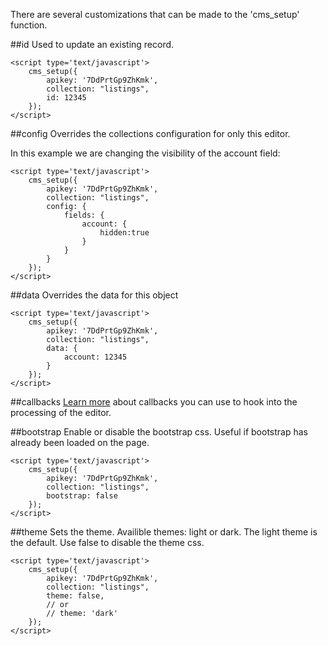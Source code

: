 There are several customizations that can be made to the 'cms_setup' function.

##id
Used to update an existing record.

	<script type='text/javascript'>
		cms_setup({
			apikey: '7DdPrtGp9ZhKmk',
			collection: "listings",
			id: 12345
		});
	</script>

##config
Overrides the collections configuration for only this editor.

In this example we are changing the visibility of the account field:

	<script type='text/javascript'>
		cms_setup({
			apikey: '7DdPrtGp9ZhKmk',
			collection: "listings",
			config: {
				fields: {
					account: {
						hidden:true
					}
				}
			}
		});
	</script>

##data
Overrides the data for this object

	<script type='text/javascript'>
		cms_setup({
			apikey: '7DdPrtGp9ZhKmk',
			collection: "listings",
			data: {
				account: 12345
			}
		});
	</script>

##callbacks
[Learn more](/Editor/Callbacks) about callbacks you can use to hook into the processing of the editor.

##bootstrap
Enable or disable the bootstrap css. Useful if bootstrap has already been loaded on the page.

	<script type='text/javascript'>
		cms_setup({
			apikey: '7DdPrtGp9ZhKmk',
			collection: "listings",
			bootstrap: false
		});
	</script>

##theme
Sets the theme. Availible themes: light or dark. The light theme is the default. Use false to disable the theme css.

	<script type='text/javascript'>
		cms_setup({
			apikey: '7DdPrtGp9ZhKmk',
			collection: "listings",
			theme: false,
			// or
			// theme: 'dark'
		});
	</script>
